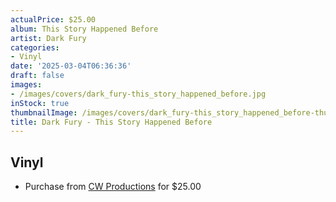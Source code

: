 ```yaml
---
actualPrice: $25.00
album: This Story Happened Before
artist: Dark Fury
categories:
- Vinyl
date: '2025-03-04T06:36:36'
draft: false
images:
- /images/covers/dark_fury-this_story_happened_before.jpg
inStock: true
thumbnailImage: /images/covers/dark_fury-this_story_happened_before-thumb.jpg
title: Dark Fury - This Story Happened Before
---
```


## Vinyl
* Purchase from [CW Productions](https://shop.cwproductions.net/products/dark-fury-this-story-happened-before-lp) for $25.00
